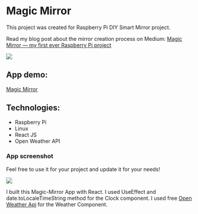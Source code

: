 # Magic Mirror

This project was created for Raspberry Pi DIY Smart Mirror project.

Read my blog post about the mirror creation process on Medium:
[Magic Mirror — my first ever Raspberry Pi project](https://medium.com/@stacha.l/magic-mirror-my-first-ever-raspberry-pi-project-ced7985ff1a)

<img src="https://medium.com/@stacha.l/magic-mirror-my-first-ever-raspberry-pi-project-ced7985ff1a">

## App demo:

[Magic Mirror](https://stachacl.github.io/magic-mirror/)

## Technologies:

- Raspberry Pi
- Linux
- React JS
- Open Weather API

### App screenshot

Feel free to use it for your project and update it for your needs!

<img src='https://ik.imagekit.io/stcl/github/Screen_Shot_2022-11-24_at_6.45.45_pm_XSrOnXIde.png?ik-sdk-version=javascript-1.4.3&updatedAt=1669276000263'>

I built this Magic-Mirror App with React.
I used UseEffect and date.toLocaleTimeString method for the Clock component.
I used free [Open Weather Api](https://openweathermap.org/api) for the Weather Component.
